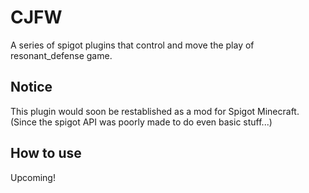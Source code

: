 # CJFW
A series of spigot plugins that control and move the play of resonant_defense game.
## Notice
This plugin would soon be restablished as a mod for Spigot Minecraft. (Since the spigot API was poorly made to do even basic stuff...)
## How to use
Upcoming!

